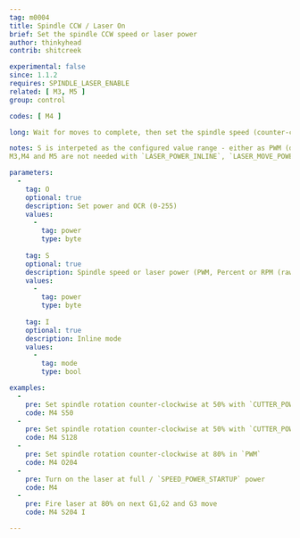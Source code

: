 ```yaml
---
tag: m0004
title: Spindle CCW / Laser On
brief: Set the spindle CCW speed or laser power
author: thinkyhead
contrib: shitcreek

experimental: false
since: 1.1.2
requires: SPINDLE_LASER_ENABLE
related: [ M3, M5 ]
group: control

codes: [ M4 ]

long: Wait for moves to complete, then set the spindle speed (counter-clockwise) or laser power.

notes: S is interpeted as the configured value range - either as PWM (default), Percent or RPM (see `CUTTER_POWER_DISPLAY`).
M3,M4 and M5 are not needed with `LASER_POWER_INLINE`, `LASER_MOVE_POWER` and `LASER_MOVE_G0_OFF` enabled.

parameters:
  -
    tag: O
    optional: true
    description: Set power and OCR (0-255)
    values:
      -
        tag: power
        type: byte
        
    tag: S
    optional: true
    description: Spindle speed or laser power (PWM, Percent or RPM (raw))
    values:
      -
        tag: power
        type: byte
    
    tag: I
    optional: true
    description: Inline mode
    values:
      -
        tag: mode
        type: bool

examples:
  -
    pre: Set spindle rotation counter-clockwise at 50% with `CUTTER_POWER_DISPLAY` set to `PERCENT`
    code: M4 S50
  -
    pre: Set spindle rotation counter-clockwise at 50% with `CUTTER_POWER_DISPLAY` set to `PWM`
    code: M4 S128
  -
    pre: Set spindle rotation counter-clockwise at 80% in `PWM`
    code: M4 O204
  -
    pre: Turn on the laser at full / `SPEED_POWER_STARTUP` power
    code: M4 
  -
    pre: Fire laser at 80% on next G1,G2 and G3 move
    code: M4 S204 I

---
```

